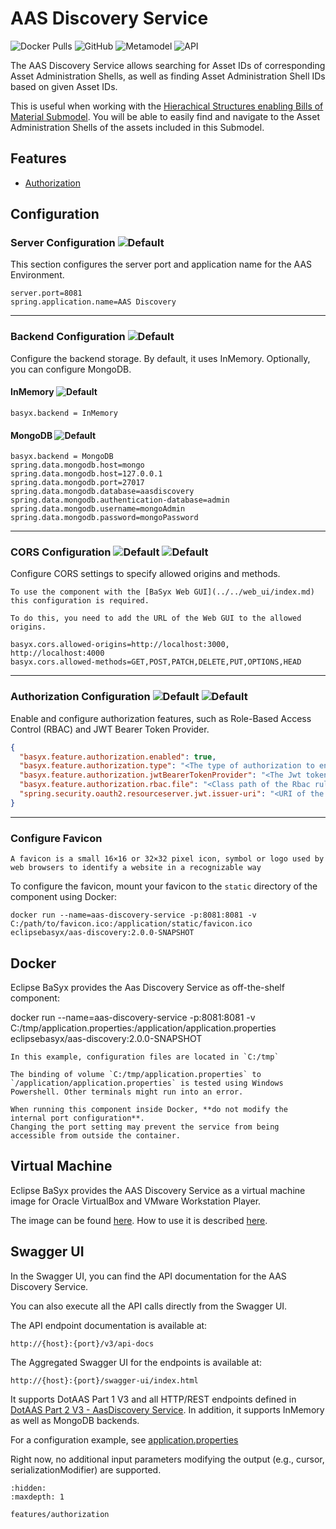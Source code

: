 # AAS Discovery Service

![Docker Pulls](https://img.shields.io/docker/pulls/eclipsebasyx/aas-discovery)
![GitHub](https://img.shields.io/github/license/eclipse-basyx/basyx-java-server-sdk)
![Metamodel](https://img.shields.io/badge/Metamodel-v3.0-yellow)
![API](https://img.shields.io/badge/API-v3.0-yellow)

The AAS Discovery Service allows searching for Asset IDs of corresponding Asset Administration Shells, as well as finding Asset Administration Shell IDs based on given Asset IDs.

This is useful when working with the [Hierachical Structures enabling Bills of Material Submodel](https://industrialdigitaltwin.org/wp-content/uploads/2023/04/IDTA-02011-1-0_Submodel_HierarchicalStructuresEnablingBoM.pdf). You will be able to easily find and navigate to the Asset Administration Shells of the assets included in this Submodel.

## Features
- [Authorization](./features/authorization.md)

## Configuration

### Server Configuration ![Default](https://img.shields.io/badge/required-true-red)
This section configures the server port and application name for the AAS Environment.
```properties
server.port=8081
spring.application.name=AAS Discovery
```
---

### Backend Configuration ![Default](https://img.shields.io/badge/required-true-red)
Configure the backend storage. By default, it uses InMemory. Optionally, you can configure MongoDB.
#### InMemory ![Default](https://img.shields.io/badge/default-true-blue)
```properties
basyx.backend = InMemory
```
#### MongoDB ![Default](https://img.shields.io/badge/default-false-blue)
```properties
basyx.backend = MongoDB
spring.data.mongodb.host=mongo
spring.data.mongodb.host=127.0.0.1
spring.data.mongodb.port=27017
spring.data.mongodb.database=aasdiscovery
spring.data.mongodb.authentication-database=admin
spring.data.mongodb.username=mongoAdmin
spring.data.mongodb.password=mongoPassword
```
--- 

### CORS Configuration ![Default](https://img.shields.io/badge/default-false-blue) ![Default](https://img.shields.io/badge/required-false-red)
Configure CORS settings to specify allowed origins and methods.

```{warning}
To use the component with the [BaSyx Web GUI](../../web_ui/index.md) this configuration is required.

To do this, you need to add the URL of the Web GUI to the allowed origins.
```

```properties
basyx.cors.allowed-origins=http://localhost:3000, http://localhost:4000
basyx.cors.allowed-methods=GET,POST,PATCH,DELETE,PUT,OPTIONS,HEAD
```
---

### Authorization Configuration ![Default](https://img.shields.io/badge/default-false-blue) ![Default](https://img.shields.io/badge/required-false-red)

Enable and configure authorization features, such as Role-Based Access Control (RBAC) and JWT Bearer Token Provider.
```json
{
  "basyx.feature.authorization.enabled": true,
  "basyx.feature.authorization.type": "<The type of authorization to enable>",
  "basyx.feature.authorization.jwtBearerTokenProvider": "<The Jwt token provider>",
  "basyx.feature.authorization.rbac.file": "<Class path of the Rbac rules file if authorization type is rbac>",
  "spring.security.oauth2.resourceserver.jwt.issuer-uri": "<URI of the resource server>"
}
```
---

### Configure Favicon
```{note}
A favicon is a small 16×16 or 32×32 pixel icon, symbol or logo used by web browsers to identify a website in a recognizable way
```
To configure the favicon, mount your favicon to the `static` directory of the component using Docker:
```
docker run --name=aas-discovery-service -p:8081:8081 -v C:/path/to/favicon.ico:/application/static/favicon.ico eclipsebasyx/aas-discovery:2.0.0-SNAPSHOT
```

## Docker
Eclipse BaSyx provides the Aas Discovery Service as off-the-shelf component:

docker run --name=aas-discovery-service -p:8081:8081 -v C:/tmp/application.properties:/application/application.properties eclipsebasyx/aas-discovery:2.0.0-SNAPSHOT 

```{note}
In this example, configuration files are located in `C:/tmp`
```

```{warning}
The binding of volume `C:/tmp/application.properties` to `/application/application.properties` is tested using Windows Powershell. Other terminals might run into an error.
```

```{warning}
When running this component inside Docker, **do not modify the internal port configuration**.  
Changing the port setting may prevent the service from being accessible from outside the container.
```

## Virtual Machine
Eclipse BaSyx provides the AAS Discovery Service as a virtual machine image for Oracle VirtualBox and VMware Workstation Player. 

The image can be found [here](https://oc.iese.de/index.php/s/9JyJAuOlhh9vMUu). How to use it is described [here](../../../user_tutorials/virtualmachines/alpine_virtualmachine_setup_use.md).

## Swagger UI
In the Swagger UI, you can find the API documentation for the AAS Discovery Service.

You can also execute all the API calls directly from the Swagger UI.

The API endpoint documentation is available at:

	http://{host}:{port}/v3/api-docs
	
The Aggregated Swagger UI for the endpoints is available at:

	http://{host}:{port}/swagger-ui/index.html

It supports DotAAS Part 1 V3 and all HTTP/REST endpoints defined in [DotAAS Part 2 V3 - AasDiscovery Service](https://app.swaggerhub.com/apis/Plattform_i40/DiscoveryServiceSpecification/V3.0.1_SSP-001).
In addition, it supports InMemory as well as MongoDB backends. 

For a configuration example, see [application.properties](https://github.com/eclipse-basyx/basyx-java-server-sdk/blob/main/basyx.aasdiscoveryservice/basyx.aasdiscoveryservice.component/src/main/resources/application.properties)

Right now, no additional input parameters modifying the output (e.g., cursor, serializationModifier) are supported.

```{toctree}
:hidden:
:maxdepth: 1

features/authorization
```